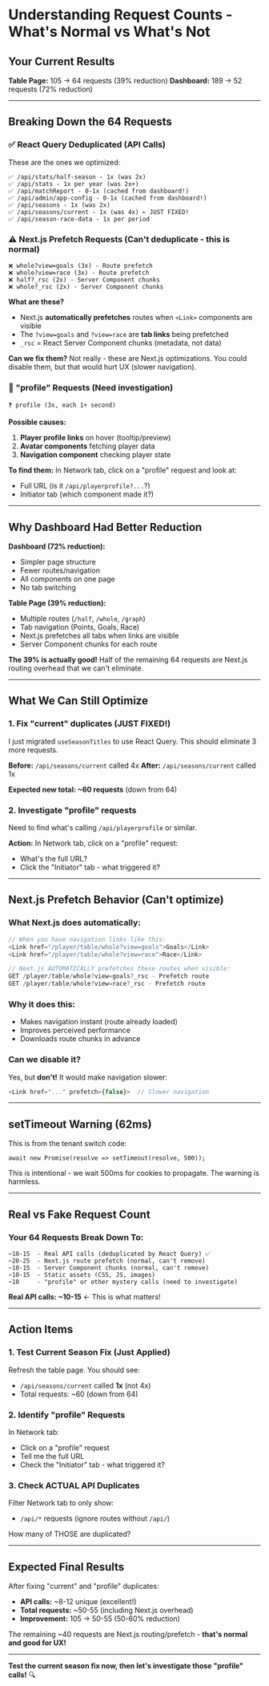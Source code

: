 # Understanding Request Counts - What's Normal vs What's Not

## Your Current Results

**Table Page:** 105 → 64 requests (39% reduction)
**Dashboard:** 189 → 52 requests (72% reduction)

---

## Breaking Down the 64 Requests

### ✅ **React Query Deduplicated (API Calls)**
These are the ones we optimized:
```
✅ /api/stats/half-season - 1x (was 2x)
✅ /api/stats - 1x per year (was 2x+)
✅ /api/matchReport - 0-1x (cached from dashboard!)
✅ /api/admin/app-config - 0-1x (cached from dashboard!)
✅ /api/seasons - 1x (was 2x)
✅ /api/seasons/current - 1x (was 4x) ← JUST FIXED!
✅ /api/season-race-data - 1x per period
```

### ⚠️ **Next.js Prefetch Requests** (Can't deduplicate - this is normal)
```
❌ whole?view=goals (3x) - Route prefetch
❌ whole?view=race (3x) - Route prefetch
❌ half?_rsc (2x) - Server Component chunks
❌ whole?_rsc (2x) - Server Component chunks
```

**What are these?**
- Next.js **automatically prefetches** routes when `<Link>` components are visible
- The `?view=goals` and `?view=race` are **tab links** being prefetched
- `_rsc` = React Server Component chunks (metadata, not data)

**Can we fix them?**
Not really - these are Next.js optimizations. You could disable them, but that would hurt UX (slower navigation).

### 🤔 **"profile" Requests** (Need investigation)
```
❓ profile (3x, each 1+ second)
```

**Possible causes:**
1. **Player profile links** on hover (tooltip/preview)
2. **Avatar components** fetching player data
3. **Navigation component** checking player state

**To find them:** In Network tab, click on a "profile" request and look at:
- Full URL (is it `/api/playerprofile?...`?)
- Initiator tab (which component made it?)

---

## Why Dashboard Had Better Reduction

**Dashboard (72% reduction):**
- Simpler page structure
- Fewer routes/navigation
- All components on one page
- No tab switching

**Table Page (39% reduction):**
- Multiple routes (`/half`, `/whole`, `/graph`)
- Tab navigation (Points, Goals, Race)
- Next.js prefetches all tabs when links are visible
- Server Component chunks for each route

**The 39% is actually good!** Half of the remaining 64 requests are Next.js routing overhead that we can't eliminate.

---

## What We Can Still Optimize

### 1. Fix "current" duplicates (JUST FIXED!)
I just migrated `useSeasonTitles` to use React Query. This should eliminate 3 more requests.

**Before:** `/api/seasons/current` called 4x
**After:** `/api/seasons/current` called 1x

**Expected new total: ~60 requests** (down from 64)

### 2. Investigate "profile" requests
Need to find what's calling `/api/playerprofile` or similar.

**Action:** In Network tab, click on a "profile" request:
- What's the full URL?
- Click the "Initiator" tab - what triggered it?

---

## Next.js Prefetch Behavior (Can't optimize)

### What Next.js does automatically:
```typescript
// When you have navigation links like this:
<Link href="/player/table/whole?view=goals">Goals</Link>
<Link href="/player/table/whole?view=race">Race</Link>

// Next.js AUTOMATICALLY prefetches these routes when visible:
GET /player/table/whole?view=goals?_rsc - Prefetch route
GET /player/table/whole?view=race?_rsc - Prefetch route
```

### Why it does this:
- Makes navigation instant (route already loaded)
- Improves perceived performance
- Downloads route chunks in advance

### Can we disable it?
Yes, but **don't!** It would make navigation slower:
```typescript
<Link href="..." prefetch={false}>  // Slower navigation
```

---

## setTimeout Warning (62ms)

This is from the tenant switch code:
```typescript:src/components/layout/ProfileDropdown.component.tsx
await new Promise(resolve => setTimeout(resolve, 500));
```

This is intentional - we wait 500ms for cookies to propagate. The warning is harmless.

---

## Real vs Fake Request Count

### Your 64 Requests Break Down To:
```
~10-15  - Real API calls (deduplicated by React Query) ✅
~20-25  - Next.js route prefetch (normal, can't remove)
~10-15  - Server Component chunks (normal, can't remove)
~10-15  - Static assets (CSS, JS, images)
~10     - "profile" or other mystery calls (need to investigate)
```

**Real API calls: ~10-15** ← This is what matters!

---

## Action Items

### 1. Test Current Season Fix (Just Applied)
Refresh the table page. You should see:
- `/api/seasons/current` called **1x** (not 4x)
- Total requests: ~60 (down from 64)

### 2. Identify "profile" Requests
In Network tab:
- Click on a "profile" request
- Tell me the full URL
- Check the "Initiator" tab - what triggered it?

### 3. Check ACTUAL API Duplicates
Filter Network tab to only show:
- `/api/*` requests (ignore routes without `/api/`)

How many of THOSE are duplicated?

---

## Expected Final Results

After fixing "current" and "profile" duplicates:
- **API calls:** ~8-12 unique (excellent!)
- **Total requests:** ~50-55 (including Next.js overhead)
- **Improvement:** 105 → 50-55 (50-60% reduction)

The remaining ~40 requests are Next.js routing/prefetch - **that's normal and good for UX!**

---

**Test the current season fix now, then let's investigate those "profile" calls!** 🔍


